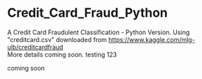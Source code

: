 # Credit_Card_Fraud_Python
A Credit Card Fraudulent Classification - Python Version.
Using "creditcard.csv" downloaded from https://www.kaggle.com/mlg-ulb/creditcardfraud  
More details coming soon.
testing 123  

coming soon
